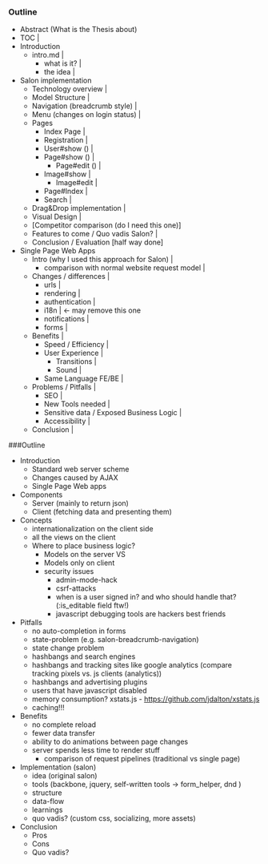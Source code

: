 ### Outline

- Abstract (What is the Thesis about)
- TOC |
- Introduction
  - intro.md |
    - what is it? |
    - the idea |
- Salon implementation
  - Technology overview |
  - Model Structure |
  - Navigation (breadcrumb style) |
  - Menu (changes on login status) |
  - Pages
    - Index Page |
    - Registration |
    - User#show () |
    - Page#show () |
      - Page#edit () |
    - Image#show |
      - Image#edit |
    - Page#Index |
    - Search |
  - Drag&Drop implementation |
  - Visual Design |
  - [Competitor comparison (do I need this one)]
  - Features to come / Quo vadis Salon? |
  - Conclusion / Evaluation [half way done]
- Single Page Web Apps
  - Intro (why I used this approach for Salon) |
    - comparison with normal website request model |
  - Changes / differences |
    - urls |
    - rendering |
    - authentication |
    - i18n | <- may remove this one
    - notifications |
    - forms |
  - Benefits |
    - Speed / Efficiency |
    - User Experience |
      - Transitions |
      - Sound |
    - Same Language FE/BE |
  - Problems / Pitfalls |
    - SEO |
    - New Tools needed |
    - Sensitive data / Exposed Business Logic |
    - Accessibility |
  - Conclusion |

###Outline
- Introduction
  - Standard web server scheme
  - Changes caused by AJAX
  - Single Page Web apps
- Components
  - Server (mainly to return json)
  - Client (fetching data and presenting them)
- Concepts
  - internationalization on the client side
  - all the views on the client
  - Where to place business logic?
    - Models on the server VS
    - Models only on client
    - security issues
      - admin-mode-hack
      - csrf-attacks
      - when is a user signed in? and who should handle that? (:is_editable field ftw!)
      - javascript debugging tools are hackers best friends
- Pitfalls
  - no auto-completion in forms
  - state-problem (e.g. salon-breadcrumb-navigation)
  - state change problem
  - hashbangs and search engines
  - hashbangs and tracking sites like google analytics (compare tracking pixels vs. js clients (analytics))
  - hashbangs and advertising plugins
  - users that have javascript disabled
  - memory consumption? xstats.js - https://github.com/jdalton/xstats.js
  - caching!!!
- Benefits
  - no complete reload 
  - fewer data transfer
  - ability to do animations between page changes
  - server spends less time to render stuff
    - comparison of request pipelines (traditional vs single page)
- Implementation (salon)
  - idea (original salon)
  - tools (backbone, jquery, self-written tools -> form_helper, dnd )
  - structure
  - data-flow
  - learnings
  - quo vadis? (custom css, socializing, more assets)
- Conclusion
  - Pros
  - Cons
  - Quo vadis?